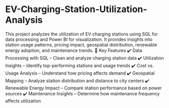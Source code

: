# EV-Charging-Station-Utilization-Analysis
This project analyzes the utilization of EV charging stations using SQL for data processing and Power BI for visualization. It provides insights into station usage patterns, pricing impact, geospatial distribution, renewable energy adoption, and maintenance trends.
📌 Key Features
✔️ Data Processing with SQL – Clean and analyze charging station data
✔️ Utilization Insights – Identify top-performing stations and usage trends
✔️ Cost vs. Usage Analysis – Understand how pricing affects demand
✔️ Geospatial Mapping – Analyze station distribution and distance to city centers
✔️ Renewable Energy Impact – Compare station performance based on power sources
✔️ Maintenance Insights – Determine how maintenance frequency affects utilization

